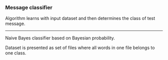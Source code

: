 ### **Message classifier**

Algorithm learns with input dataset and then determines the class of test message.

---

Naive Bayes classifier based on Bayesian probability.

Dataset is presented as set of files where all words in one file belongs to one class. 
